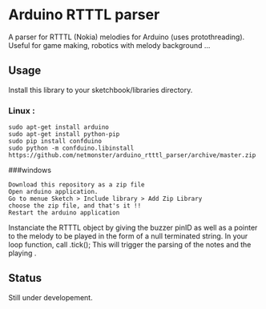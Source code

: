 # Arduino RTTTL parser
A parser for RTTTL (Nokia) melodies for Arduino (uses protothreading).
Useful for game making, robotics with melody background ...

## Usage
Install this library to your sketchbook/libraries directory.
### Linux :
```
sudo apt-get install arduino
sudo apt-get install python-pip
sudo pip install confduino
sudo python -m confduino.libinstall https://github.com/netmonster/arduino_rtttl_parser/archive/master.zip
```
###windows
```
Download this repository as a zip file
Open arduino application.
Go to menue Sketch > Include library > Add Zip Library
choose the zip file, and that's it !!
Restart the arduino application
```


Instanciate  the RTTTL object  by giving the buzzer pinID as well as a pointer to the melody to be played in the form of a null terminated string.
In  your loop function, call   <the instance of RTTTL>.tick(); This will trigger the parsing of the notes and the  playing .

## Status
Still  under developement.
